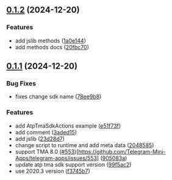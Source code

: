 ## [0.1.2](https://github.com/Siykt/atp.tma.sdk/compare/v0.1.1...v0.1.2) (2024-12-20)


### Features

* add jslib methods ([1a0e144](https://github.com/Siykt/atp.tma.sdk/commit/1a0e144e0b08f4b1477321d8f186320388b8ec33))
* add methods docs ([20fbc70](https://github.com/Siykt/atp.tma.sdk/commit/20fbc707094b7a75beb2492be2321ab74084f4aa))



## [0.1.1](https://github.com/Siykt/atp.tma.sdk/compare/23d28d7e44c81adde1a47a5c70348d30441137a1...v0.1.1) (2024-12-20)


### Bug Fixes

* fixes change sdk name ([78ee9b8](https://github.com/Siykt/atp.tma.sdk/commit/78ee9b82d0cbdc40ebc98885e0315e91826e1adc))


### Features

* add AtpTmaSdkActions example ([e51f73f](https://github.com/Siykt/atp.tma.sdk/commit/e51f73f1ade962b0d654d67cce80e50f6b2579c3))
* add comment ([3aded15](https://github.com/Siykt/atp.tma.sdk/commit/3aded151e9c399f345a46f9d1b69c3ebf7b2373e))
* add jslib ([23d28d7](https://github.com/Siykt/atp.tma.sdk/commit/23d28d7e44c81adde1a47a5c70348d30441137a1))
* change script to runtime and add meta data ([2048585](https://github.com/Siykt/atp.tma.sdk/commit/20485857072982a0ffe927241486f0b0a863362c))
* support TMA 8.0 ([#553](https://github.com/Siykt/atp.tma.sdk/issues/553))[https://github.com/Telegram-Mini-Apps/telegram-apps/issues/553] ([905083a](https://github.com/Siykt/atp.tma.sdk/commit/905083aab13816d8d4ee34ee3977a7d7f44dc0d4))
* update atp tma sdk support version ([99f5ac2](https://github.com/Siykt/atp.tma.sdk/commit/99f5ac2b02664e45053c902c588ff3acc18455d8))
* use 2020.3 version ([f3745b7](https://github.com/Siykt/atp.tma.sdk/commit/f3745b74ba57a847b733f813bd112c82a6fc548d))



